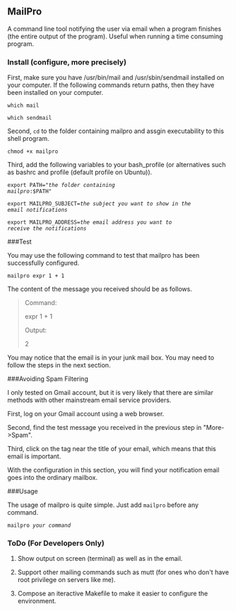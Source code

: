 ## MailPro
A command line tool notifying the user via email when a program finishes (the entire output of the program). Useful when running a time consuming program.

### Install (configure, more precisely)

First, make sure you have /usr/bin/mail and /usr/sbin/sendmail installed on your computer. If the following commands return paths, then they have been installed on your computer.

<code>which mail</code>

<code>which sendmail</code>

Second, <code>cd</code> to the folder containing mailpro and assgin executability to this shell program.

<code>chmod +x mailpro</code>

Third, add the following variables to your bash_profile (or alternatives such as bashrc and profile (default profile on Ubuntu)).

<code>export PATH="_the folder containing mailpro_:$PATH"</code>

<code>export MAILPRO_SUBJECT=_the subject you want to show in the email notifications_</code>

<code>export MAILPRO_ADDRESS=_the email address you want to receive the notifications_</code>

###Test

You may use the following command to test that mailpro has been successfully configured.

<code>mailpro expr 1 + 1</code>

The content of the message you received should be as follows.

> Command:
> 
> expr 1 + 1
> 
> Output:
> 
> 2

You may notice that the email is in your junk mail box. You may need to follow the steps in the next section.

###Avoiding Spam Filtering

I only tested on Gmail account, but it is very likely that there are similar methods with other mainstream email service providers.

First, log on your Gmail account using a web browser.

Second, find the test message you received in the previous step in "More->Spam".

Third, click on the tag near the title of your email, which means that this email is important.

With the configuration in this section, you will find your notification email goes into the ordinary mailbox.

###Usage

The usage of mailpro is quite simple. Just add <code>mailpro</code> before any command.

<code>mailpro _your command_</code>

### ToDo (For Developers Only)

1. Show output on screen (terminal) as well as in the email.

2. Support other mailing commands such as mutt (for ones who don't have root privilege on servers like me).

3. Compose an iteractive Makefile to make it easier to configure the environment.
